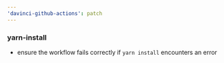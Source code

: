 ```yaml
---
'davinci-github-actions': patch
---
```


### yarn-install

- ensure the workflow fails correctly if `yarn install` encounters an error
